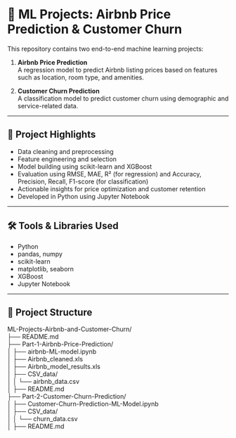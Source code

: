 # 🧠 ML Projects: Airbnb Price Prediction & Customer Churn

This repository contains two end-to-end machine learning projects:

1. **Airbnb Price Prediction**  
   A regression model to predict Airbnb listing prices based on features such as location, room type, and amenities.

2. **Customer Churn Prediction**  
   A classification model to predict customer churn using demographic and service-related data.

---

## 📌 Project Highlights

- Data cleaning and preprocessing  
- Feature engineering and selection  
- Model building using scikit-learn and XGBoost  
- Evaluation using RMSE, MAE, R² (for regression) and Accuracy, Precision, Recall, F1-score (for classification)  
- Actionable insights for price optimization and customer retention  
- Developed in Python using Jupyter Notebook  

---

## 🛠 Tools & Libraries Used

- Python  
- pandas, numpy  
- scikit-learn  
- matplotlib, seaborn  
- XGBoost  
- Jupyter Notebook  

---

## 📁 Project Structure

ML-Projects-Airbnb-and-Customer-Churn/<br>
├── README.md<br>
├── Part-1-Airbnb-Price-Prediction/<br>
│ ├── airbnb-ML-model.ipynb<br>
│ ├── Airbnb_cleaned.xls<br>
│ ├── Airbnb_model_results.xls<br>
│ ├── CSV_data/<br>
│ │ └── airbnb_data.csv<br>
│ ├── README.md<br>
├── Part-2-Customer-Churn-Prediction/<br>
│ ├── Customer-Churn-Prediction-ML-Model.ipynb<br>
│ ├── CSV_data/<br>
│ │ └── churn_data.csv<br>
│ ├── README.md<br>
